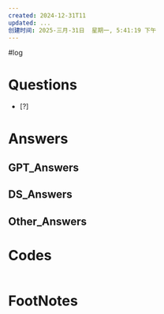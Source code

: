 ```yaml
---
created: 2024-12-31T11
updated: ...
创建时间: 2025-三月-31日  星期一, 5:41:19 下午
---
```

#log 

# Questions

- [?] 


# Answers

## GPT_Answers


## DS_Answers


## Other_Answers


# Codes

```python

```



# FootNotes